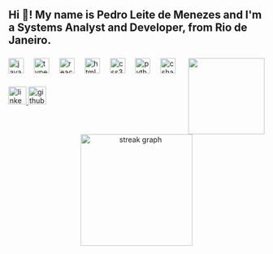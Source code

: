 <h2 align="left">Hi 👋! My name is Pedro Leite de Menezes and I'm a Systems Analyst and Developer, from Rio de Janeiro.</h2>


###

###

<img align="right" height="150" src="https://scontent.fgig21-1.fna.fbcdn.net/v/t39.30808-1/420146127_3051710084965318_2174923761625499970_n.jpg?stp=dst-jpg_s160x160&_nc_cat=110&ccb=1-7&_nc_sid=0ecb9b&_nc_ohc=fMoaIN4r4zIQ7kNvgESVcFE&_nc_zt=24&_nc_ht=scontent.fgig21-1.fna&_nc_gid=AG-prKZ0xghjiM9tclYoB6o&oh=00_AYB41oBEKwFe59yWf7BH6vEAh669cNAAPVaMH3oSwWmUAg&oe=672437F8"  />

###

<div align="left">
  <img src="https://cdn.jsdelivr.net/gh/devicons/devicon/icons/javascript/javascript-original.svg" height="30" alt="javascript logo"  />
  <img width="12" />
  <img src="https://cdn.jsdelivr.net/gh/devicons/devicon/icons/typescript/typescript-original.svg" height="30" alt="typescript logo"  />
  <img width="12" />
  <img src="https://cdn.jsdelivr.net/gh/devicons/devicon/icons/react/react-original.svg" height="30" alt="react logo"  />
  <img width="12" />
  <img src="https://cdn.jsdelivr.net/gh/devicons/devicon/icons/html5/html5-original.svg" height="30" alt="html5 logo"  />
  <img width="12" />
  <img src="https://cdn.jsdelivr.net/gh/devicons/devicon/icons/css3/css3-original.svg" height="30" alt="css3 logo"  />
  <img width="12" />
  <img src="https://cdn.jsdelivr.net/gh/devicons/devicon/icons/python/python-original.svg" height="30" alt="python logo"  />
  <img width="12" />
  <img src="https://cdn.jsdelivr.net/gh/devicons/devicon/icons/csharp/csharp-original.svg" height="30" alt="csharp logo"  />
</div>

###

<div align="left">
  <a href="https://www.linkedin.com/in/pedro-leite-de-menezes-8644b1205/" target="_blank" rel="noopener noreferrer">
    <img src="https://img.shields.io/static/v1?message=LinkedIn&logo=linkedin&label=&color=0077B5&logoColor=white&labelColor=&style=for-the-badge" height="35" alt="linkedin logo" />
  </a>
  <a href="https://github.com/PedroLeiteDeMenezes" target="_blank" rel="noopener noreferrer">
    <img src="https://img.shields.io/static/v1?message=GitHub&logo=github&label=&color=181717&logoColor=white&labelColor=&style=for-the-badge" height="35" alt="github logo" />
  </a>
</div>

###

<br clear="both">

<div align="center">
  <img src="https://streak-stats.demolab.com?user=PedroLeiteDeMenezes&locale=en&mode=daily&theme=dark&hide_border=false&border_radius=5&order=3" height="220" alt="streak graph" />
</div>


###
